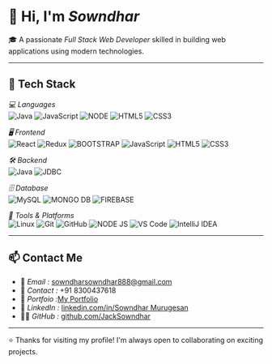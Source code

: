 # 👋 Hi, I'm *Sowndhar*

🎓 A passionate *Full Stack Web Developer* skilled in building web applications using modern technologies.

---

## 🚀 Tech Stack

*💻 Languages*  
![Java](https://img.shields.io/badge/Java-007396?style=for-the-badge&logo=java&logoColor=white)
![JavaScript](https://img.shields.io/badge/JavaScript-F7DF1E?style=for-the-badge&logo=javascript&logoColor=black)
![NODE](https://img.shields.io/badge/NODE_JS-E34F26?style=for-the-badge&logo=html5&logoColor=white)
![HTML5](https://img.shields.io/badge/HTML5-E34F26?style=for-the-badge&logo=html5&logoColor=white)
![CSS3](https://img.shields.io/badge/CSS3-1572B6?style=for-the-badge&logo=css3&logoColor=white)

*🖥 Frontend*  
![React](https://img.shields.io/badge/React.js-61DAFB?style=for-the-badge&logo=react&logoColor=black)
![Redux](https://img.shields.io/badge/Redux-181717?style=for-the-badge&logo=github&logoColor=white)
![BOOTSTRAP](https://img.shields.io/badge/BOOTSTRAP-4479A1?style=for-the-badge&logo=mysql&logoColor=white)
![JavaScript](https://img.shields.io/badge/JavaScript-ES6+-F7DF1E?style=for-the-badge&logo=javascript&logoColor=black)
![HTML5](https://img.shields.io/badge/HTML5-E34F26?style=for-the-badge&logo=html5&logoColor=white)
![CSS3](https://img.shields.io/badge/CSS3-1572B6?style=for-the-badge&logo=css3&logoColor=white)

*🛠 Backend*  
![Java](https://img.shields.io/badge/Java-Servlets/JSP-007396?style=for-the-badge&logo=java&logoColor=white)
![JDBC](https://img.shields.io/badge/JDBC-Database-003B57?style=for-the-badge&logoColor=white)

*🗄 Database*  
![MySQL](https://img.shields.io/badge/MySQL-4479A1?style=for-the-badge&logo=mysql&logoColor=white)
![MONGO DB](https://img.shields.io/badge/MONGO_DB-181717?style=for-the-badge&logo=github&logoColor=white)
![FIREBASE](https://img.shields.io/badge/FIREBASE-E34F26?style=for-the-badge&logo=html5&logoColor=white)


*🔧 Tools & Platforms*  
![Linux](https://img.shields.io/badge/Linux-FCC624?style=for-the-badge&logo=linux&logoColor=black)
![Git](https://img.shields.io/badge/Git-F05032?style=for-the-badge&logo=git&logoColor=white)
![GitHub](https://img.shields.io/badge/GitHub-181717?style=for-the-badge&logo=github&logoColor=white)
![NODE JS](https://img.shields.io/badge/NODE_JS-E34F26?style=for-the-badge&logo=html5&logoColor=white)
![VS Code](https://img.shields.io/badge/VS%20Code-007ACC?style=for-the-badge&logo=visual-studio-code&logoColor=white)
![IntelliJ IDEA](https://img.shields.io/badge/IntelliJIDEA-000000?style=for-the-badge&logo=intellijidea&logoColor=white)

---

## 📫 Contact Me

- 📧 *Email :* [sowndharsowndhar888@gmail.com](mailto:sowndharsowndhar888@gmail.com)  
- 📱 *Contact :* +91 8300437618
- 📜 *Portfoio :*[My Portfolio](https://sowndhar-portfolio.netlify.app/)
- 💼 *LinkedIn :* [linkedin.com/in/Sowndhar Murugesan](www.linkedin.com/in/sowndhar-murugesan)  
- 🧑‍💻 *GitHub :* [github.com/JackSowndhar](https://github.com/JackSowndhar)

---

⭐ Thanks for visiting my profile! I'm always open to collaborating on exciting projects.
